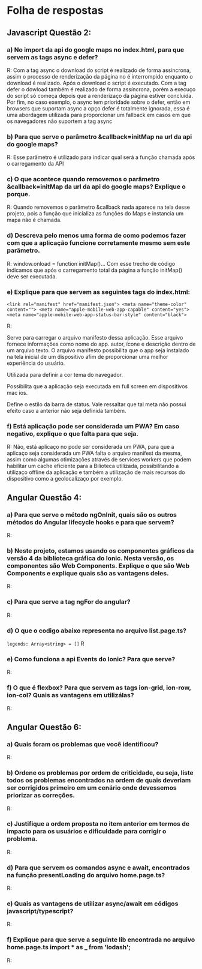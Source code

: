 # Folha de respostas

## Javascript Questão 2:

### a) No import da api do google maps no index.html, para que servem as tags async e defer?
R: Com a tag async o download do script é realizado de forma assíncrona, assim o processo de renderização da página no é interrompido enquanto o download é realizado. Após o download o script é executado.
Com a tag defer o dowload também é realizado de forma assíncrona, porém a execuço do script só começa depois que a renderizaço da página estiver concluída. Por fim, no caso exemplo, o async tem prioridade sobre o defer, então em browsers que suportam async a opço defer é totalmente ignorada, essa é uma abordagem utilizada para proporcionar um fallback em casos em que os navegadores não suportem a tag async

### b) Para que serve o parâmetro &callback=initMap na url da api do google maps?
R: Esse parâmetro é utilizado para indicar qual será a função chamada após o carregamento da API

### c) O que acontece quando removemos o parâmetro &callback=initMap da url da api do google maps? Explique o porque.
R: Quando removemos o parâmetro &callback nada aparece na tela desse projeto, pois a função que inicializa as funções do Maps e instancia um mapa não é chamada.

### d) Descreva pelo menos uma forma de como podemos fazer com que a aplicação funcione corretamente mesmo sem este parâmetro.
R: window.onload = function initMap()... Com esse trecho de código indicamos que após o carregamento total da página a função initMap() deve ser executada.

### e) Explique para que servem as seguintes tags do index.html: 
  `<link rel="manifest" href="manifest.json">
  <meta name="theme-color" content="">
  <meta name="apple-mobile-web-app-capable" content="yes">
  <meta name="apple-mobile-web-app-status-bar-style" content="black">`

R:<link rel="manifest" href="manifest.json">

Serve para carregar o arquivo manifesto dessa aplicação. Esse arquivo fornece informações como nome do app. autor, ícone e descrição dentro de um arquivo texto. O arquivo manifesto possibilita que o app seja instalado na tela inicial de um dispositivo afim de proporcionar uma melhor experiência do usuário.

<meta name="theme-color" content="">

Utilizada para definir a cor tema do navegador.

<meta name="apple-mobile-web-app-capable" content="yes">

Possibilita que a aplicação seja executada em full screen em dispositivos mac ios.

<meta name="apple-mobile-web-app-status-bar-style" content="black">

Define o estilo da barra de status. Vale ressaltar que tal meta não possui efeito caso a anterior não seja definida também.


### f) Está aplicação pode ser considerada um PWA? Em caso negativo, explique o que falta para que seja.
R: Não, está aplicaço no pode ser considerada um PWA, para que a aplicaço seja considerada um PWA falta o arquivo manifest da mesma, assim como algumas otimizações através de services workers que podem habilitar um cache eficiente para a Bilioteca utilizada, possibilitando a utilizaço offline da aplicação e também a utilização de mais recursos do dispositivo como a geolocalizaço por exemplo.


## Angular Questão 4:

### a) Para que serve o método ngOnInit, quais são os outros métodos do Angular lifecycle hooks e para que servem?
R:

### b) Neste projeto, estamos usando os componentes gráficos da versão 4 da biblioteca gráfica do Ionic. Nesta versão, os componentes são Web Components. Explique o que são Web Components e explique quais são as vantagens deles.
R: 

### c) Para que serve a tag ngFor do angular?
R:


### d) O que o codigo abaixo representa no arquivo list.page.ts?
`legends: Array<string> = []`
R

### e) Como funciona a api Events do Ionic? Para que serve?
R: 

### f) O que é flexbox? Para que servem as tags ion-grid, ion-row, ion-col? Quais as vantagens em utilizálas?
R: 

## Angular Questão 6:

### a) Quais foram os problemas que você identificou?
R:

### b) Ordene os problemas por ordem de criticidade, ou seja, liste todos os problemas encontrados na ordem de quais deveriam ser corrigidos primeiro em um cenário onde devessemos priorizar as correções.
R:

### c) Justifique a ordem proposta no item anterior em termos de impacto para os usuários e dificuldade para corrigir o problema.
R: 

### d) Para que servem os comandos async e await, encontrados na função presentLoading do arquivo home.page.ts?
R:

### e) Quais as vantagens de utilizar async/await em códigos javascript/typescript?
R:

### f) Explique para que serve a seguinte lib encontrada no arquivo home.page.ts import * as _ from 'lodash';
R:
